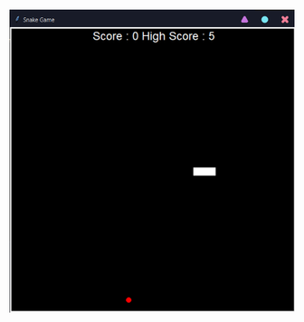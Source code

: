 <br><img src="https://raw.githubusercontent.com/Glitchier/Python-Programs-Intermediate/main/Day%209/Day%209%20-%20Snake%20Game%20with%20High%20Score/Screenshots/Screenshot.png"><br>

